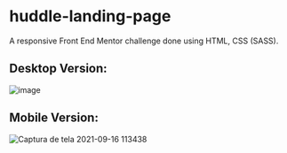 # huddle-landing-page
A responsive Front End Mentor challenge done using HTML, CSS (SASS). 

## Desktop Version:
![image](https://user-images.githubusercontent.com/25774210/133631753-5e633ad0-d6c3-433a-8f2a-f11488219894.png)

## Mobile Version: 
![Captura de tela 2021-09-16 113438](https://user-images.githubusercontent.com/25774210/133631897-8de6916a-12f2-4882-8313-a3447a5332b2.png)
